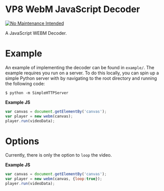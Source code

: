 VP8 WebM JavaScript Decoder
=============================

[![No Maintenance Intended](http://unmaintained.tech/badge.svg)](http://unmaintained.tech/)

A JavaScript WEBM Decoder.

# Example

An example of implementing the decoder can be found in `example/`. The example requires you run on a server. To do this locally, you can spin up a simple Python server with by navigating to the root directory and running the following code:

````
$ python -m SimpleHTTPServer
````

**Example JS**

```javascript
var canvas = document.getElementBy('canvas');
var player = new webm(canvas);
player.run(videoData);
````

# Options

Currently, there is only the option to `loop` the video.

**Example JS**

```javascript
var canvas = document.getElementBy('canvas');
var player = new webm(canvas, {loop:true});
player.run(videoData);
````

